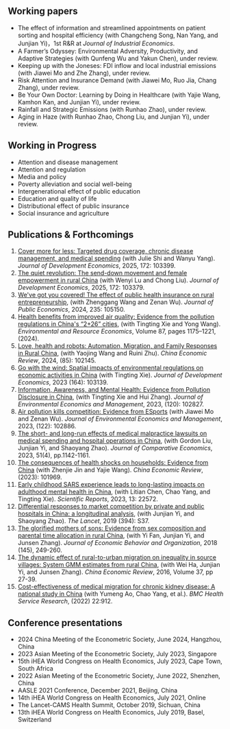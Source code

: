 
## Working papers

- The effect of information and streamlined appointments on patient sorting and hospital efficiency (with Changcheng Song, Nan Yang, and Junjian Yi)，1st R&R at *Journal of Industrial Economics*.
- A Farmer’s Odyssey: Environmental Adversity, Productivity, and Adaptive Strategies (with Qunfeng Wu and Yakun Chen), under review.
- Keeping up with the Joneses: FDI inflow and local industrial emissions (with Jiawei Mo and Zhe Zhang), under review.
- Risk Attention and Insurance Demand (with Jiawei Mo, Ruo Jia, Chang Zhang), under review.
- Be Your Own Doctor: Learning by Doing in Healthcare (with Yajie Wang, Kamhon Kan, and Junjian Yi), under review.
- Rainfall and Strategic Emissions (with Runhao Zhao), under review.
- Aging in Haze (with Runhao Zhao, Chong Liu, and Junjian Yi), under review.


## Working in Progress

- Attention and disease management
- Attention and regulation
- Media and policy
- Poverty alleviation and social well-being       
- Intergenerational effect of public education
- Education and quality of life
- Distributional effect of public insurance
- Social insurance and agriculture


## Publications & Forthcomings

1. [Cover more for less: Targeted drug coverage, chronic disease management, and medical spending](https://authors.elsevier.com/sd/article/S0304-3878(24)00148-2) (with Julie Shi and Wanyu Yang). *Journal of Development Economics*, 2025, 172: 103399.
1. [The quiet revolution: The send-down movement and female empowerment in rural China](https://www.sciencedirect.com/science/article/abs/pii/S0304387824001287) (with Wenyi Lu and Chong Liu). *Journal of Development Economics*, 2025, 172: 103379.
1. [We've got you covered! The effect of public health insurance on rural entrepreneurship](https://www.sciencedirect.com/science/article/pii/S0047272724000860), (with Zhenggang Wang and Zenan Wu). *Journal of Public Economics*, 2024, 235: 105150.
1. [Health benefits from improved air quality: Evidence from the pollution regulations in China's “2+26” cities](https://rdcu.be/dDByL), (with Tingting Xie and Yong Wang). *Environmental and Resource Economics*, Volume 87, pages 1175–1221, (2024).
1. [Love, health and robots: Automation, Migration, and Family Responses in Rural China](https://www.sciencedirect.com/science/article/abs/pii/S1043951X24000348), (with Yaojing Wang and Ruini Zhu). *China Economic Review*, 2024, (85): 102145.
1. [Go with the wind: Spatial impacts of environmental regulations on economic activities in China](https://www.sciencedirect.com/science/article/pii/S0304387823000949?dgcid=coauthor) (with Tingting Xie). *Journal of Development Economics*, 2023 (164): 103139.
1. [Information, Awareness, and Mental Health: Evidence from Pollution Disclosure in China](https://doi.org/10.1016/j.jeem.2023.102827), (with Tingting Xie and Hui Zhang). *Journal of Environmental Economics and Management*, 2023, (120): 102827.
1. [Air pollution kills competition: Evidence from ESports](https://www.sciencedirect.com/science/article/pii/S0095069623001043) (with Jiawei Mo and Zenan Wu). *Journal of Environmental Economics and Management*, 2023, (122): 102886.
1. [The short- and long-run effects of medical malpractice lawsuits on medical spending and hospital operations in China](https://authors.elsevier.com/a/1hFH1XZqAFfIl), (with Gordon Liu, Junjian Yi, and Shaoyang Zhao). *Journal of Comparative Economics*, 2023, 51(4), pp.1142-1161.
1. [The consequences of health shocks on households: Evidence from China](https://www.sciencedirect.com/science/article/pii/S1043951X23000548?via%3Dihub) (with Zhenjie Jin and Yajie Wang). *China Economic Review*, (2023): 101969.
1. [Early childhood SARS experience leads to long-lasting impacts on adulthood mental health in China](https://www.nature.com/articles/s41598-023-49970-w), (with Litian Chen, Chao Yang, and Tingting Xie). *Scientific Reports*, 2023, 13: 22572.
1. [Differential responses to market competition by private and public hospitals in China: a longitudinal analysis](https://www.sciencedirect.com/science/article/pii/S0140673619323736), (with Junjian Yi, and Shaoyang Zhao). *The Lancet*, 2019 (394): S37.
1. [The glorified mothers of sons: Evidence from sex composition and parental time allocation in rural China](https://www.sciencedirect.com/science/article/pii/S0167268117303165), (with Yi Fan, Junjian Yi, and Junsen Zhang). *Journal of Economic Behavior and Organization*, 2018 (145), 249-260.
1. [The dynamic effect of rural-to-urban migration on inequality in source villages: System GMM estimates from rural China](https://www.sciencedirect.com/science/article/pii/S1043951X15001145), (with Wei Ha, Junjian Yi, and Junsen Zhang). *China Economic Review*, 2016, Volume 37, pp 27-39.
1. [Cost-effectiveness of medical migration for chronic kidney disease: A national study in China](https://pubmed.ncbi.nlm.nih.gov/35831849/) (with Yumeng Ao, Chao Yang, et al.). *BMC Health Service Research*, (2022) 22:912.

## Conference presentations

- 2024 China Meeting of the Econometric Society, June 2024, Hangzhou, China
- 2023 Asian Meeting of the Econometric Society, July 2023, Singapore
- 15th iHEA World Congress on Health Economics, July 2023, Cape Town, South Africa
- 2022 Asian Meeting of the Econometric Society, June 2022, Shenzhen, China
- AASLE 2021 Conference, December 2021, Beijing, China 
- 14th iHEA World Congress on Health Economics, July 2021, Online
- The Lancet-CAMS Health Summit, October 2019, Sichuan, China
- 13th iHEA World Congress on Health Economics, July 2019, Basel, Switzerland

